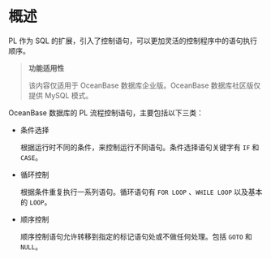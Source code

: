 概述 
=======================

PL 作为 SQL 的扩展，引入了控制语句，可以更加灵活的控制程序中的语句执行顺序。

>**功能适用性**
>
>该内容仅适用于 OceanBase 数据库企业版。OceanBase 数据库社区版仅提供 MySQL 模式。

OceanBase 数据库的 PL 流程控制语句，主要包括以下三类：

* 条件选择

  根据运行时不同的条件，来控制运行不同语句。条件选择语句关键字有 `IF` 和 `CASE`。
  

* 循环控制

  根据条件重复执行一系列语句。循环语句有 `FOR LOOP` 、`WHILE LOOP` 以及基本的 `LOOP`。
  

* 顺序控制

  顺序控制语句允许转移到指定的标记语句处或不做任何处理。包括 `GOTO` 和 `NULL`。
  



